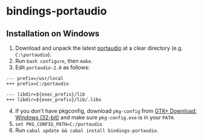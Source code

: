 bindings-portaudio
==================

Installation on Windows
------------------------
1. Download and unpack the latest [portaudio](http://www.portaudio.com/download.html) at a clear directory (e.g. `C:\portaudio`).
2. Run `bash configure`, then `make`.
3. Edit `portaudio-2.0` as follows:
```
--- prefix=/usr/local
+++ prefix=C:/portaudio

--- libdir=${exec_prefix}/lib
+++ libdir=${exec_prefix}/lib/.libs
```
4. If you don't have pkgconfig, download `pkg-config` from [GTK+ Download: Windows (32-bit)](http://www.gtk.org/download/win32.php) and make sure `pkg-config.exe` is in your `PATH`.
5. `set PKG_CONFIG_PATH=C:/portaudio`
6. Run `cabal update && cabal install bindings-portaudio`.
